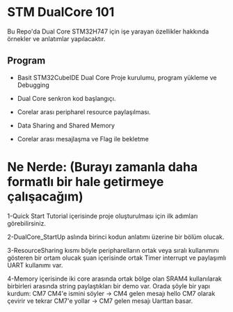 # STM DualCore 101

Bu Repo'da Dual Core STM32H747 için işe yarayan özellikler hakkında örnekler ve anlatımlar yapılacaktır.



## Program

- Basit STM32CubeIDE Dual Core Proje kurulumu, program yükleme ve Debugging

- Dual Core senkron kod başlangıçı.

- Corelar arası peripharel resource paylaşılması.

- Data Sharing and Shared Memory

- Corelar arası mesajlaşma ve Flag ile bekletme

# Ne Nerde: (Burayı zamanla daha formatlı bir hale getirmeye çalışacağım)

1-Quick Start Tutorial içerisinde proje oluşturulması için ilk adımları görebilirsiniz.

2-DualCore_StartUp aslında birinci kodun anlatımı üzerine bir bölüm olucak.

3-ResourceSharing kısmı böyle peripharelların ortak veya sıralı kullanımını gösteren bir ortam olucak
şuan içerisinde ortak Timer interrupt ve paylaşımlı UART kullanımı var.

4-Memory içerisinde iki core arasında ortak bölge olan SRAM4 kullanılarak birbirleri arasında string paylaştıkları bir demo var. 
Orada şöyle bir yapı kurdum:  CM7 CM4'e ismini söyler -> CM4 gelen mesajı hello CM7 olarak çevirir ve tekrar CM7'e yollar -> CM7 gelen mesajı Uarttan basar.


